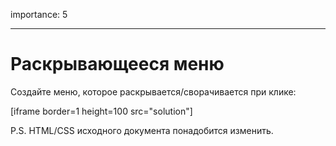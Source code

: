 importance: 5

---

# Раскрывающееся меню

Создайте меню, которое раскрывается/сворачивается при клике:

[iframe border=1 height=100 src="solution"]

P.S. HTML/CSS исходного документа понадобится изменить.

